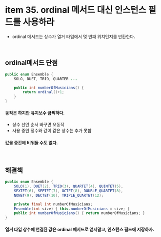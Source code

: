 # item 35. ordinal 메서드 대신 인스턴스 필드를 사용하라
- ordinal 메서드는 상수가 열거 타입에서 몇 번째 위치인지를 반환한다.

<br/>

## ordinal메서드 단점
```java
public enum Ensemble {
	SOLO, DUET, TRIO, QUARTER ...

	public int numberOfMusicians() {
		return ordinal()+1;
	}
}
```
#### 동작은 하지만 유지보수 끔찍하다.
- 상수 선언 순서 바꾸면 오동작
- 사용 중인 정수와 값이 같은 상수는 추가 못함
#### 값을 중간에 비워둘 수도 없다.

<br/>

## 해결책
```java
public enum Ensemble {
    SOLO(1), DUET(2), TRIO(3), QUARTET(4), QUINTET(5),
    SEXTET(6), SEPTET(7), OCTET(8), DOUBLE_QUARTET(8),
    NONET(9), DECTET(10), TRIPLE_QUARTET(12);

    private final int numberOfMusicians;
    Ensemble(int size) { this.numberOfMusicians = size; }
    public int numberOfMusicians() { return numberOfMusicians; }
}
```
#### 열거 타입 상수에 연결된 값은 ordinal 메서드로 얻지말고, 인스턴스 필드에 저장하자.
